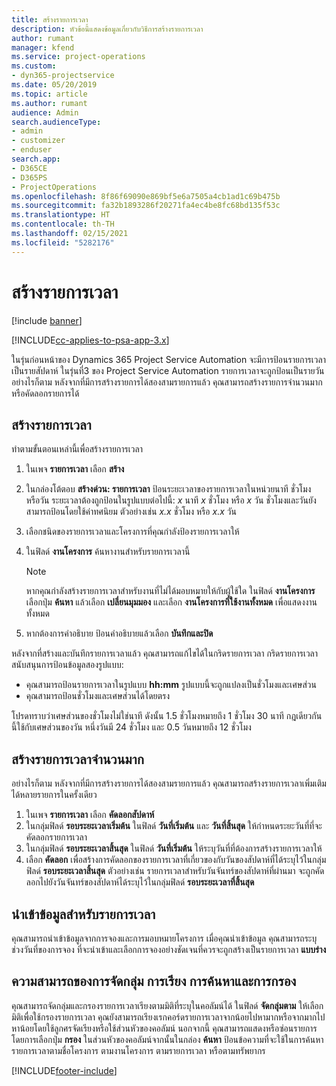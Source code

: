 ```yaml
---
title: สร้างรายการเวลา
description: หัวข้อนี้แสดงข้อมูลเกี่ยวกับวิธีการสร้างรายการเวลา
author: rumant
manager: kfend
ms.service: project-operations
ms.custom:
- dyn365-projectservice
ms.date: 05/20/2019
ms.topic: article
ms.author: rumant
audience: Admin
search.audienceType:
- admin
- customizer
- enduser
search.app:
- D365CE
- D365PS
- ProjectOperations
ms.openlocfilehash: 8f86f69090e869bf5e6a7505a4cb1ad1c69b475b
ms.sourcegitcommit: fa32b1893286f20271fa4ec4be8fc68bd135f53c
ms.translationtype: HT
ms.contentlocale: th-TH
ms.lasthandoff: 02/15/2021
ms.locfileid: "5282176"
---
```

# <a name="create-time-entries"></a>สร้างรายการเวลา

[!include [banner](../includes/psa-now-project-operations.md)]

[!INCLUDE[cc-applies-to-psa-app-3.x](../includes/cc-applies-to-psa-app-3x.md)]

ในรุ่นก่อนหน้าของ Dynamics 365 Project Service Automation จะมีการป้อนรายการเวลาเป็นรายสัปดาห์ ในรุ่นที่3 ของ Project Service Automation รายการเวลาจะถูกป้อนเป็นรายวัน อย่างไรก็ตาม หลังจากที่มีการสร้างรายการได้สองสามรายการแล้ว คุณสามารถสร้างรายการจำนวนมากหรือคัดลอกรายการได้

## <a name="create-a-time-entry"></a>สร้างรายการเวลา

ทำตามขั้นตอนเหล่านี้เพื่อสร้างรายการเวลา

1. ในเพจ **รายการเวลา** เลือก **สร้าง**
2. ในกล่องโต้ตอบ **สร้างด่วน: รายการเวลา** ป้อนระยะเวลาของรายการเวลาในหน่วยนาที ชั่วโมง หรือวัน ระยะเวลาต้องถูกป้อนในรูปแบบต่อไปนี้: *x* นาที *x* ชั่วโมง หรือ *x* วัน ชั่วโมงและวันยังสามารถป้อนโดยใช้ค่าทศนิยม ตัวอย่างเช่น *x.x* ชั่วโมง หรือ *x.x* วัน
3. เลือกชนิดของรายการเวลาและโครงการที่คุณกำลังป้องรายการเวลาให้
4. ในฟิลด์ **งานโครงการ** ค้นหางานสำหรับรายการเวลานี้

    > [!NOTE]
    > หากคุณกำลังสร้างรายการเวลาสำหรับงานที่ไม่ได้มอบหมายให้กับผู้ใช้ใด ในฟิลด์ **งานโครงการ** เลือกปุ่ม **ค้นหา** แล้วเลือก **เปลี่ยนมุมมอง** และเลือก **งานโครงการที่ใช้งานทั้งหมด** เพื่อแสดงงานทั้งหมด

5. หากต้องการคำอธิบาย ป้อนคำอธิบายแล้วเลือก **บันทึกและปิด**

หลังจากที่สร้างและบันทึกรายการเวลาแล้ว คุณสามารถแก้ไขได้ในกริดรายการเวลา กริดรายการเวลาสนับสนุนการป้อนข้อมูลสองรูปแบบ:

- คุณสามารถป้อนรายการเวลาในรูปแบบ **hh:mm** รูปแบบนี้จะถูกแปลงเป็นชั่วโมงและเศษส่วน
- คุณสามารถป้อนชั่วโมงและเศษส่วนได้โดยตรง

โปรดทราบว่าเศษส่วนของชั่วโมงไม่ใช่นาที ดังนั้น 1.5 ชั่วโมงหมายถึง 1 ชั่วโมง 30 นาที กฎเดียวกันนี้ใช้กับเศษส่วนของวัน หนึ่งวันมี 24 ชั่วโมง และ 0.5 วันหมายถึง 12 ชั่วโมง

## <a name="bulk-create-time-entries"></a>สร้างรายการเวลาจำนวนมาก

อย่างไรก็ตาม หลังจากที่มีการสร้างรายการได้สองสามรายการแล้ว คุณสามารถสร้างรายการเวลาเพิ่มเติมได้หลายรายการในครั้งเดียว

1. ในเพจ **รายการเวลา** เลือก **คัดลอกสัปดาห์**
2. ในกลุ่มฟิลด์ **รอบระยะเวลาเริ่มต้น** ในฟิลด์ **วันที่เริ่มต้น** และ **วันที่สิ้นสุด** ให้กำหนดระยะวันที่ที่จะคัดลอกรายการเวลา
3. ในกลุ่มฟิลด์ **รอบระยะเวลาสิ้นสุด** ในฟิลด์ **วันที่เริ่มต้น** ให้ระบุวันที่ที่ต้องการสร้างรายการเวลาให้
4. เลือก **คัดลอก** เพื่อสร้างการคัดลอกของรายการเวลาที่เกี่ยวของกับวันของสัปดาห์ที่ได้ระบุไว้ในกลุ่มฟิลด์ **รอบระยะเวลาสิ้นสุด** ตัวอย่างเช่น รายการเวลาสำหรับวันจันทร์ของสัปดาห์ที่ผ่านมา จะถูกคัดลอกไปยังวันจันทร์ของสัปดาห์ได้ระบุไว้ในกลุ่มฟิลด์ **รอบระยะเวลาที่สิ้นสุด**

## <a name="import-data-for-time-entries"></a>นำเข้าข้อมูลสำหรับรายการเวลา

คุณสามารถนำเข้าข้อมูลจากการจองและการมอบหมายโครงการ เมื่อคุณนำเข้าข้อมูล คุณสามารถระบุช่วงวันที่ของการจอง ที่จะนำเข้าและเลือกการจองอย่างชัดเจนที่ควรจะถูกสร้างเป็นรายการเวลา **แบบร่าง**

## <a name="group-by-sort-search-and-filter-capabilities"></a>ความสามารถของการจัดกลุ่ม การเรียง การค้นหาและการกรอง

คุณสามารถจัดกลุ่มและกรองรายการเวลาเรียงตามมิติที่ระบุในคอลัมน์ได้ ในฟิลด์ **จัดกลุ่มตาม** ให้เลือกมิติเพื่อใช้กรองรายการเวลา คุณยังสามารถเรียงเรกคอร์ดรายการเวลาจากน้อยไปหามากหรือจากมากไปหาน้อยโดยใช้ลูกศรจัดเรียงหรือใช้ส่วนหัวของคอลัมน์ นอกจากนี้ คุณสามารถแสดงหรือซ่อนรายการโดยการเลือกปุ่ม **กรอง** ในส่วนหัวของคอลัมน์จากนั้นในกล่อง **ค้นหา** ป้อนข้อความที่จะใช้ในการค้นหารายการเวลาตามชื่อโครงการ ตามงานโครงการ ตามรายการเวลา หรือตามทรัพยากร


[!INCLUDE[footer-include](../includes/footer-banner.md)]